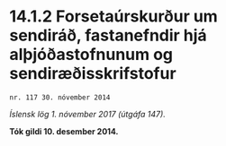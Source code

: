 # 14.1.2 Forsetaúrskurður um sendiráð, fastanefndir hjá alþjóðastofnunum og sendiræðisskrifstofur

`nr. 117 30. nóvember 2014`

_Íslensk lög 1. nóvember 2017 (útgáfa 147)._

**Tók gildi 10. desember 2014.**

